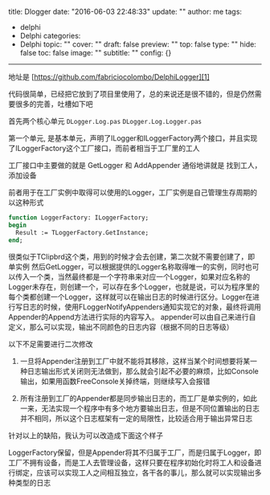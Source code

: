 title: Dlogger
date: "2016-06-03 22:48:33"
update: ""
author: me
tags:
- delphi
- Delphi
categories:
- Delphi
topic: ""
cover: ""
draft: false
preview: ""
top: false
type: ""
hide: false
toc: false
image: ""
subtitle: ""
config: {}


---



地址是 [https://github.com/fabriciocolombo/DelphiLogger][1]

代码很简单，已经把它放到了项目里使用了，总的来说还是很不错的，但是仍然需要很多的完善，吐槽如下吧

首先两个核心单元
`DLogger.Log.pas`
`DLogger.Log.Logger.pas`

第一个单元, 是基本单元，声明了ILogger和ILoggerFactory两个接口，并且实现了ILoggerFactory这个工厂接口，而前者相当于工厂里的工人

工厂接口中主要做的就是 GetLogger 和 AddAppender
通俗地讲就是 找到工人，添加设备

前者用于在工厂实例中取得可以使用的Logger，工厂实例是自己管理生存周期的
以这种形式 
```pascal
function LoggerFactory: ILoggerFactory;
begin
  Result := TLoggerFactory.GetInstance;
end;
```
很类似于TClipbrd这个类，用到的时候才会去创建，第二次就不需要创建了，即单实例
然后GetLogger，可以根据提供的Logger名称取得唯一的实例，同时也可以传入一个类，当然最终都是一个字符串来对应一个Logger，如果对应名称的Logger未存在，则创建一个，可以存在多个Logger，也就是说，可以为程序里的每个类都创建一个Logger，这样就可以在输出日志的时候进行区分。Logger在进行写日志的时候，使用FLoggerNotifyAppenders通知实现它的对象，最终将调用Appender的Append方法进行实际的内容写入。
appender可以由自己来进行自定义，那么可以实现，输出不同颜色的日志内容（根据不同的日志等级）

以下不足需要进行二次修改

1. 一旦将Appender注册到工厂中就不能将其移除，这样当某个时间想要将某一种日志输出形式关闭则无法做到，那么就会引起不必要的麻烦，比如Console输出，如果用函数FreeConsole关掉终端，则继续写入会报错

2. 所有注册到工厂的Appender都是同步输出日志的，而工厂是单实例的，如此一来，无法实现一个程序中有多个地方要输出日志，但是不同位置输出的日志并不相同，所以这个日志框架有一定的局限性，比较适合用于输出异常日志

针对以上的缺陷，我认为可以改造成下面这个样子

LoggerFactory保留，但是Appender将其不归属于工厂，而是归属于Logger，即工厂不拥有设备，而是工人去管理设备，这样只要在程序初始化时将工人和设备进行绑定，应该可以实现工人之间相互独立，各干各的事儿，那么就可以实现输出多种类型的日志  









  [1]: https://github.com/fabriciocolombo/DelphiLogger
